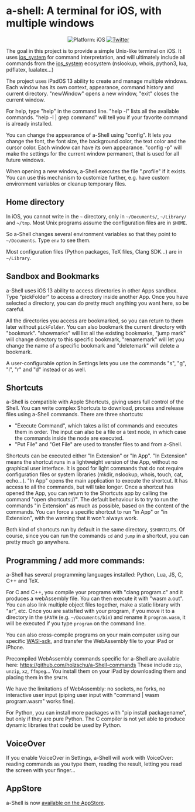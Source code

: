 # a-shell: A terminal for iOS, with multiple windows

<p align="center">
<img src="https://img.shields.io/badge/Platform-iOS%2013.0+-lightgrey.svg" alt="Platform: iOS">
<a href="https://twitter.com/a_Shell_iOS"><img src="https://img.shields.io/badge/Twitter-@a_Shell_iOS-blue.svg?style=flat" alt="Twitter"/></a>
</p>

The goal in this project is to provide a simple Unix-like terminal on iOS. It uses [ios_system](https://github.com/holzschu/ios_system/) for command interpretation, and will ultimately include all commands from the [ios_system](https://github.com/holzschu/ios_system/) ecosystem (nslookup, whois, python3, lua, pdflatex, lualatex...) 

The project uses iPadOS 13 ability to create and manage multiple windows. Each window has its own context, appearance, command history and current directory. "newWindow" opens a new window, "exit" closes the current window. 

For help, type "help" in the command line. "help -l" lists all the available commands. "help -l | grep command" will tell you if your favorite command is already installed.

You can change the appearance of a-Shell using "config". It lets you change the font, the font size, the background color, the text color and the cursor color. Each window can have its own appearance. "config -p" will make the settings for the current window permanent, that is used for all future windows.

When opening a new window, a-Shell executes the file ".profile" if it exists. You can use this mechanism to customize further, e.g. have custom environment variables or cleanup temporary files.

## Home directory

 In iOS, you cannot write in the `~` directory, only in `~/Documents/`, `~/Library/` and `~/tmp`. Most Unix programs assume the configuration files are in `$HOME`. 

 So a-Shell changes several environment variables so that they point to `~/Documents`. Type `env` to see them.

Most configuration files (Python packages, TeX files, Clang SDK...) are in `~/Library`. 

## Sandbox and Bookmarks 

a-Shell uses iOS 13 ability to access directories in other Apps sandbox. Type "pickFolder" to access a directory inside another App. Once you have selected a directory, you can do pretty much anything you want here, so be careful. 

All the directories you access are bookmarked, so you can return to them later without `pickFolder`. You can also bookmark the current directory with "bookmark". "showmarks" will list all the existing bookmarks, "jump mark" will change directory to this specific bookmark, "renamemark" will let you change the name of a specific bookmark and "deletemark" will delete a bookmark. 

A user-configurable option in Settings lets you use the commands "s", "g", "l", "r" and "d" instead or as well. 

## Shortcuts

a-Shell is compatible with Apple Shortcuts, giving users full control of the Shell. You can write complex Shortcuts to download, process and release files using a-Shell commands. There are three shortcuts: 
- "Execute Command", which takes a list of commands and executes them in order. The input can also be a file or a text node, in which case the commands inside the node are executed. 
- "Put File" and "Get File" are used to transfer files to and from a-Shell. 

Shortcuts can be executed either "In Extension" or "In App". "In Extension" means the shortcut runs in a lightweight version of the App, without no graphical user interface. It is good for light commands that do not require configuration files or system libraries (mkdir, nslookup, whois, touch, cat, echo...). "In App" opens the main application to execute the shortcut. It has access to all the commands, but will take longer. Once a shortcut has opened the App, you can return to the Shortcuts app by calling the command "open shortcuts://". The default behaviour is to try to run the commands "in Extension" as much as possible, based on the content of the commands. You can force a specific shortcut to run "in App" or "in Extension", with the warning that it won't always work. 

Both kind of shortcuts run by default in the same directory, `$SHORTCUTS`. Of course, since you can run the commands `cd` and `jump` in a shortcut, you can pretty much go anywhere.

## Programming / add more commands:

a-Shell has several programming languages installed: Python, Lua, JS, C, C++ and TeX. 

For C and C++, you compile your programs with "clang program.c" and it produces a webAssembly file. You can then execute it with "wasm a.out". You can also link multiple object files together, make a static library with "ar", etc. Once you are satisfied with your program, if you move it to a directory in the `$PATH` (e.g. `~/Documents/bin`) and rename it `program.wasm`, it will be executed if you type `program` on the command line. 

You can also cross-compile programs on your main computer using our specific [WASI-sdk](https://github.com/holzschu/wasi-sdk), and transfer the WebAssembly file to your iPad or iPhone. 

Precompiled WebAssembly commands specific for a-Shell are available here: https://github.com/holzschu/a-Shell-commands These include `zip`, `unzip`, `xz`, `ffmpeg`... You install them on your iPad by downloading them and placing them in the `$PATH`. 

We have the limitations of WebAssembly: no sockets, no forks, no interactive user input (piping user input with "command | wasm program.wasm" works fine). 

For Python, you can install more packages with "pip install packagename", but only if they are pure Python. The C compiler is not yet able to produce dynamic libraries that could be used by Python. 

## VoiceOver

If you enable VoiceOver in Settings, a-Shell will work with VoiceOver: reading commands as you type them, reading the result, letting you read the screen with your finger...

## AppStore

a-Shell is now <a href="https://holzschu.github.io/a-Shell_iOS/">available on the AppStore</a>.


